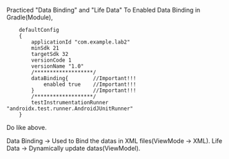 Practiced "Data Binding" and "Life Data"
To Enabled Data Binding in Gradle(Module),

        defaultConfig
        {
            applicationId "com.example.lab2"
            minSdk 21
            targetSdk 32
            versionCode 1
            versionName "1.0"
            /*******************/
            dataBinding{        //Important!!!
                enabled true    //Important!!!
            }                   //Important!!!
            /*******************/
            testInstrumentationRunner "androidx.test.runner.AndroidJUnitRunner"
        }

Do like above.

Data Binding -> Used to Bind the datas in XML files(ViewMode -> XML).
Life Data -> Dynamically update datas(ViewModel).
